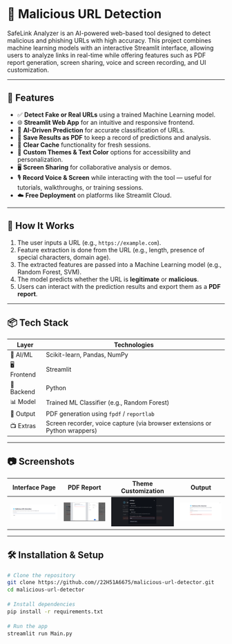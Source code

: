 # 🔐 Malicious URL Detection

SafeLink Analyzer is an AI-powered web-based tool designed to detect malicious and phishing URLs with high accuracy. This project combines machine learning models with an interactive Streamlit interface, allowing users to analyze links in real-time while offering features such as PDF report generation, screen sharing, voice and screen recording, and UI customization.

---

## 🚀 Features

- ✅ **Detect Fake or Real URLs** using a trained Machine Learning model.
- 🌐 **Streamlit Web App** for an intuitive and responsive frontend.
- 🧠 **AI-Driven Prediction** for accurate classification of URLs.
- 📄 **Save Results as PDF** to keep a record of predictions and analysis.
- 🔁 **Clear Cache** functionality for fresh sessions.
- 🎨 **Custom Themes & Text Color** options for accessibility and personalization.
- 🖥️ **Screen Sharing** for collaborative analysis or demos.
- 🎙️ **Record Voice & Screen** while interacting with the tool — useful for tutorials, walkthroughs, or training sessions.
- ☁️ **Free Deployment** on platforms like Streamlit Cloud.

---

## 🧠 How It Works

1. The user inputs a URL (e.g., `https://example.com`).
2. Feature extraction is done from the URL (e.g., length, presence of special characters, domain age).
3. The extracted features are passed into a Machine Learning model (e.g., Random Forest, SVM).
4. The model predicts whether the URL is **legitimate** or **malicious**.
5. Users can interact with the prediction results and export them as a **PDF report**.

---

## 📦 Tech Stack

| Layer       | Technologies |
|-------------|--------------|
| 🧠 AI/ML     | Scikit-learn, Pandas, NumPy |
| 🖥️ Frontend  | Streamlit |
| 📁 Backend   | Python |
| 📊 Model     | Trained ML Classifier (e.g., Random Forest) |
| 📃 Output    | PDF generation using `fpdf` / `reportlab` |
| 📺 Extras    | Screen recorder, voice capture (via browser extensions or Python wrappers) |

---

## 📷 Screenshots

| Interface Page | PDF Report | Theme Customization | Output |
|------------------|------------|----------------------| ----------------------|
| ![1](https://github.com/22H51A6675/malicious-url-detector/blob/f1fd4c29e5dec1fe15e17c9a4e5fca141915fd8b/Interface.png) | ![2](https://github.com/22H51A6675/malicious-url-detector/blob/febfde5704f56e008f88ed235654d77a8a0d305d/save_as_pdf.png) | ![3](https://github.com/22H51A6675/malicious-url-detector/blob/be648c21d6065b96a5b5d6a7d4a371a7f86576b0/theme.png) | ![3](https://github.com/22H51A6675/malicious-url-detector/blob/b4682a18c4e214684e32010449df7f921448edb8/output.png) |


---

## 🛠️ Installation & Setup

```bash
# Clone the repository
git clone https://github.com//22H51A6675/malicious-url-detector.git
cd malicious-url-detector

# Install dependencies
pip install -r requirements.txt

# Run the app
streamlit run Main.py
